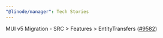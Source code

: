 ```yaml
---
"@linode/manager": Tech Stories
---
```


MUI v5 Migration - SRC > Features > EntityTransfers ([#9582](https://github.com/linode/manager/pull/9582))
